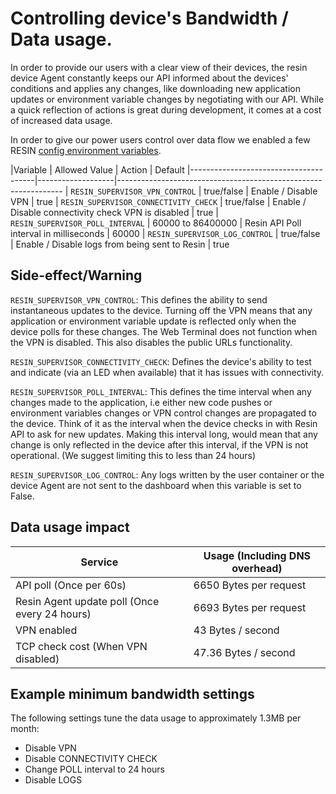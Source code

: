 # Controlling device's Bandwidth / Data usage.

In order to provide our users with a clear view of their devices, the resin device Agent constantly keeps our API informed about the devices' conditions and applies any changes, like downloading new application updates or environment variable changes by negotiating with our API. While a quick reflection of actions is great during development, it comes at a cost of increased data usage. 

In order to give our power users control over data flow we enabled a few RESIN [config environment variables](http://docs.resin.io/#/pages/management/env-vars.md).

|Variable                               | Allowed Value     |   Action                                             | Default
|---------------------------------------|-------------------|----------------------------------------------------------------
| `RESIN_SUPERVISOR_VPN_CONTROL`        | true/false        |  Enable / Disable VPN                                |   true
| `RESIN_SUPERVISOR_CONNECTIVITY_CHECK` | true/false        |  Enable / Disable connectivity check VPN is disabled |   true
| `RESIN_SUPERVISOR_POLL_INTERVAL`      | 60000 to 86400000 |  Resin API Poll interval in milliseconds             |   60000
| `RESIN_SUPERVISOR_LOG_CONTROL`        | true/false        |  Enable / Disable logs from being sent to Resin      |   true

Side-effect/Warning
-------------------

`RESIN_SUPERVISOR_VPN_CONTROL`: This defines the ability to send instantaneous updates to the device. Turning off the VPN means that any application or environment variable update is reflected only when the device polls for these changes. The Web Terminal does not function when the VPN is disabled. This also disables the public URLs functionality.

`RESIN_SUPERVISOR_CONNECTIVITY_CHECK`: Defines the device's ability to test and indicate (via an LED when available) that it has issues with connectivity.

`RESIN_SUPERVISOR_POLL_INTERVAL`: This defines the time interval when any changes made to the application, i.e either new code pushes or environment variables changes or VPN control changes are propagated to the device. Think of it as the interval when the device checks in with Resin API to ask for new updates. Making this interval long, would mean that any change is only reflected in the device after this interval, if the VPN is not operational. (We suggest limiting this to less than 24 hours)

`RESIN_SUPERVISOR_LOG_CONTROL`: Any logs written by the user container or the device Agent are not sent to the dashboard when this variable is set to False.


Data usage impact
-----------------

| Service                                             | Usage (Including DNS overhead) |
|-----------------------------------------------------|--------------------------------|
| API poll (Once per 60s)                             | 6650 Bytes per request         |
| Resin Agent update poll (Once every 24 hours)       | 6693 Bytes per request         |
| VPN enabled                                         | 43 Bytes / second              |
| TCP check cost (When VPN disabled)                  | 47.36 Bytes / second           |

Example minimum bandwidth settings
----------------------------------

The following settings tune the data usage to approximately 1.3MB per month:

* Disable VPN
* Disable CONNECTIVITY CHECK
* Change POLL interval to 24 hours
* Disable LOGS
